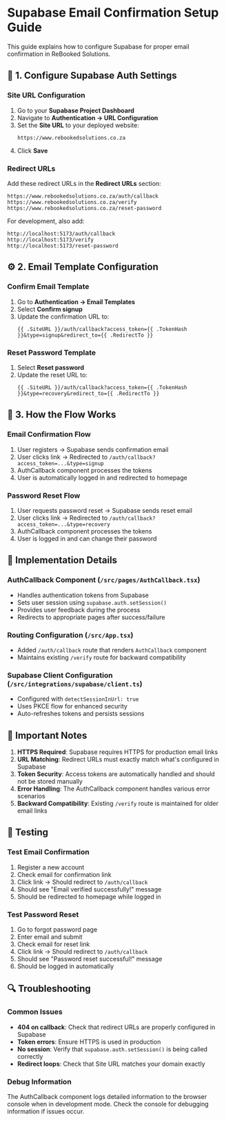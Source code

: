 # Supabase Email Confirmation Setup Guide

This guide explains how to configure Supabase for proper email confirmation in ReBooked Solutions.

## 🔧 1. Configure Supabase Auth Settings

### Site URL Configuration
1. Go to your **Supabase Project Dashboard**
2. Navigate to **Authentication → URL Configuration**
3. Set the **Site URL** to your deployed website:
   ```
   https://www.rebookedsolutions.co.za
   ```
4. Click **Save**

### Redirect URLs
Add these redirect URLs in the **Redirect URLs** section:
```
https://www.rebookedsolutions.co.za/auth/callback
https://www.rebookedsolutions.co.za/verify
https://www.rebookedsolutions.co.za/reset-password
```

For development, also add:
```
http://localhost:5173/auth/callback
http://localhost:5173/verify
http://localhost:5173/reset-password
```

## ⚙️ 2. Email Template Configuration

### Confirm Email Template
1. Go to **Authentication → Email Templates**
2. Select **Confirm signup**
3. Update the confirmation URL to:
   ```
   {{ .SiteURL }}/auth/callback?access_token={{ .TokenHash }}&type=signup&redirect_to={{ .RedirectTo }}
   ```

### Reset Password Template
1. Select **Reset password**
2. Update the reset URL to:
   ```
   {{ .SiteURL }}/auth/callback?access_token={{ .TokenHash }}&type=recovery&redirect_to={{ .RedirectTo }}
   ```

## 🔄 3. How the Flow Works

### Email Confirmation Flow
1. User registers → Supabase sends confirmation email
2. User clicks link → Redirected to `/auth/callback?access_token=...&type=signup`
3. AuthCallback component processes the tokens
4. User is automatically logged in and redirected to homepage

### Password Reset Flow
1. User requests password reset → Supabase sends reset email
2. User clicks link → Redirected to `/auth/callback?access_token=...&type=recovery`
3. AuthCallback component processes the tokens
4. User is logged in and can change their password

## 📝 Implementation Details

### AuthCallback Component (`/src/pages/AuthCallback.tsx`)
- Handles authentication tokens from Supabase
- Sets user session using `supabase.auth.setSession()`
- Provides user feedback during the process
- Redirects to appropriate pages after success/failure

### Routing Configuration (`/src/App.tsx`)
- Added `/auth/callback` route that renders `AuthCallback` component
- Maintains existing `/verify` route for backward compatibility

### Supabase Client Configuration (`/src/integrations/supabase/client.ts`)
- Configured with `detectSessionInUrl: true`
- Uses PKCE flow for enhanced security
- Auto-refreshes tokens and persists sessions

## 🚨 Important Notes

1. **HTTPS Required**: Supabase requires HTTPS for production email links
2. **URL Matching**: Redirect URLs must exactly match what's configured in Supabase
3. **Token Security**: Access tokens are automatically handled and should not be stored manually
4. **Error Handling**: The AuthCallback component handles various error scenarios
5. **Backward Compatibility**: Existing `/verify` route is maintained for older email links

## 🧪 Testing

### Test Email Confirmation
1. Register a new account
2. Check email for confirmation link
3. Click link → Should redirect to `/auth/callback`
4. Should see "Email verified successfully!" message
5. Should be redirected to homepage while logged in

### Test Password Reset
1. Go to forgot password page
2. Enter email and submit
3. Check email for reset link
4. Click link → Should redirect to `/auth/callback`
5. Should see "Password reset successful!" message
6. Should be logged in automatically

## 🔍 Troubleshooting

### Common Issues
- **404 on callback**: Check that redirect URLs are properly configured in Supabase
- **Token errors**: Ensure HTTPS is used in production
- **No session**: Verify that `supabase.auth.setSession()` is being called correctly
- **Redirect loops**: Check that Site URL matches your domain exactly

### Debug Information
The AuthCallback component logs detailed information to the browser console when in development mode. Check the console for debugging information if issues occur.
